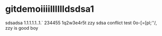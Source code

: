 # gitdemoiiiilllllldsdsa1
sdsadsa
1.1.1.1.1..1.`
234455
1q2w3e4r5t
zzy
 sdsa conflict test
0o-[=[pl;''/,
zzy is good boy
